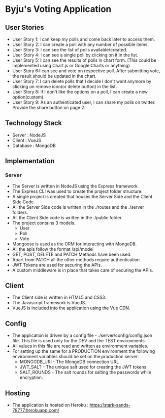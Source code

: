 # Byju's Voting Application

## User Stories

* User Story 1: I can keep my polls and come back later to access them.
* User Story 2: I can create a poll with any number of possible items.
* User Story 3: I can see the list of polls available/created.
* User Story 4: I can see a single poll by clicking on it in the list.
* User Story 5: I can see the results of polls in chart form. (This could be implemented using Chart.js or Google Charts or anything)
* User Story 6:I can see and vote on respective poll. After submitting vote, the result should be updated in the chart.
* User Story 7: I can delete polls that I decide I don't want anymore by clicking on remove icon(or delete button) in the list.
* User Story 8: If I don't like the options on a poll, I can create a new option(custom).
* User Story 9: As an authenticated user, I can share my polls on twitter. Provide the share button on page 2.

## Technology Stack

* Server : NodeJS
* Client : VueJS 
* Database : MongoDB

## Implementation

### Server

* The Server is written in NodeJS using the Express framework.
* The Express CLI was used to create the project folder structure.
* A single project is created that houses the Server Side and the Client Side Code.
* All the Server Side code is written in the ./routes and the ./server folders.
* All the Client Side code is written in the ./public folder.
* The project contains 3 models.
  * User
  * Poll
  * Vote
* Mongoose is used as the ORM for interacting with MongoDB.
* All the apis follow the format /api/model
* GET, POST, DELETE and PATCH Methods have been used.
* Apart from PATCH all the other methods require authentication.
* JWT Tokens are used for securing the APIs.
* A custom middleware is in place that takes care of securing the APIs.

## Client

* The Client side is written in HTML5 and CSS3.
* The Javascript framework is VueJS.
* VueJS is included into the application using the Vue CDN.

## Config

* The application is driven by a config file - ./server/config/config.json file. This file is used only for the DEV and the TEST environments. 
* All values in this file are read and written as environment variables.
* For setting up the same for a PRODUCTION environment the following environment variables should be set on the production server:
  * MONGODB_URI - The MongoDB connection URL
  * JWT_SALT - The unique salt used for creating the JWT tokens
  * SALT_ROUNDS - The salt rounds for salting the passwords while encryption.
 
 ## Hosting
 
 * The application is hosted on Heroku : https://stark-sands-78777.herokuapp.com/

